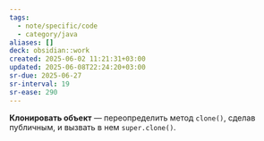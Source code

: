 ```yaml
---
tags:
  - note/specific/code
  - category/java
aliases: []
deck: obsidian::work
created: 2025-06-02 11:21:31+03:00
updated: 2025-06-08T22:24:20+03:00
sr-due: 2025-06-27
sr-interval: 19
sr-ease: 290
---
```


**Клонировать объект**
—
переопределить метод `clone()`, сделав публичным, и вызвать в нем `super.clone()`.

